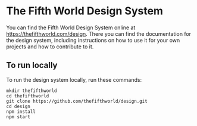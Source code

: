 # The Fifth World Design System

You can find the Fifth World Design System online at https://thefifthworld.com/design. There you can find the documentation for the design system, including instructions on how to use it for your own projects and how to contribute to it.

## To run locally

To run the design system locally, run these commands:

```
mkdir thefifthworld
cd thefifthworld
git clone https://github.com/thefifthworld/design.git
cd design
npm install
npm start
```
